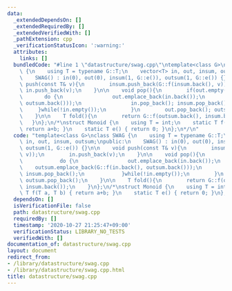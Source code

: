 ```yaml
---
data:
  _extendedDependsOn: []
  _extendedRequiredBy: []
  _extendedVerifiedWith: []
  _pathExtension: cpp
  _verificationStatusIcon: ':warning:'
  attributes:
    links: []
  bundledCode: "#line 1 \"datastructure/swag.cpp\"\ntemplate<class G>\nclass SWAG\
    \ {\n    using T = typename G::T;\n    vector<T> in, out, insum, outsum;\npublic:\n\
    \    SWAG() : in(0), out(0), insum(1, G::e()), outsum(1, G::e()) {}\n\n    void\
    \ push(const T& v){\n        insum.push_back(G::f(insum.back(), v));\n       \
    \ in.push_back(v);\n    }\n\n    void pop(){\n        if(out.empty()){\n     \
    \       do {\n                out.emplace_back(in.back());\n                outsum.emplace_back(G::f(in.back(),\
    \ outsum.back()));\n                in.pop_back(); insum.pop_back();\n       \
    \     }while(!in.empty());\n        }\n        out.pop_back(); outsum.pop_back();\n\
    \    }\n\n    T fold(){\n        return G::f(outsum.back(), insum.back());\n \
    \   }\n};\n/*\nstruct Monoid {\n    using T = int;\n    static T f(T a, T b) {\
    \ return a+b; }\n    static T e() { return 0; }\n};\n*/\n"
  code: "template<class G>\nclass SWAG {\n    using T = typename G::T;\n    vector<T>\
    \ in, out, insum, outsum;\npublic:\n    SWAG() : in(0), out(0), insum(1, G::e()),\
    \ outsum(1, G::e()) {}\n\n    void push(const T& v){\n        insum.push_back(G::f(insum.back(),\
    \ v));\n        in.push_back(v);\n    }\n\n    void pop(){\n        if(out.empty()){\n\
    \            do {\n                out.emplace_back(in.back());\n            \
    \    outsum.emplace_back(G::f(in.back(), outsum.back()));\n                in.pop_back();\
    \ insum.pop_back();\n            }while(!in.empty());\n        }\n        out.pop_back();\
    \ outsum.pop_back();\n    }\n\n    T fold(){\n        return G::f(outsum.back(),\
    \ insum.back());\n    }\n};\n/*\nstruct Monoid {\n    using T = int;\n    static\
    \ T f(T a, T b) { return a+b; }\n    static T e() { return 0; }\n};\n*/"
  dependsOn: []
  isVerificationFile: false
  path: datastructure/swag.cpp
  requiredBy: []
  timestamp: '2020-10-27 21:25:47+09:00'
  verificationStatus: LIBRARY_NO_TESTS
  verifiedWith: []
documentation_of: datastructure/swag.cpp
layout: document
redirect_from:
- /library/datastructure/swag.cpp
- /library/datastructure/swag.cpp.html
title: datastructure/swag.cpp
---
```

